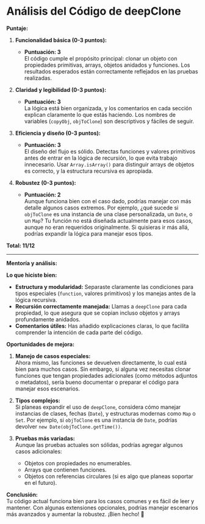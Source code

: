 # Análisis del Código de deepClone

**Puntaje:**

1. **Funcionalidad básica (0-3 puntos):**  
   - **Puntuación: 3**  
     El código cumple el propósito principal: clonar un objeto con propiedades primitivas, arrays, objetos anidados y funciones. Los resultados esperados están correctamente reflejados en las pruebas realizadas.

2. **Claridad y legibilidad (0-3 puntos):**  
   - **Puntuación: 3**  
     La lógica está bien organizada, y los comentarios en cada sección explican claramente lo que estás haciendo. Los nombres de variables (`copyObj`, `objToClone`) son descriptivos y fáciles de seguir.

3. **Eficiencia y diseño (0-3 puntos):**  
   - **Puntuación: 3**  
     El diseño del flujo es sólido. Detectas funciones y valores primitivos antes de entrar en la lógica de recursión, lo que evita trabajo innecesario. Usar `Array.isArray()` para distinguir arrays de objetos es correcto, y la estructura recursiva es apropiada.

4. **Robustez (0-3 puntos):**  
   - **Puntuación: 2**  
     Aunque funciona bien con el caso dado, podrías manejar con más detalle algunos casos extremos. Por ejemplo, ¿qué sucede si `objToClone` es una instancia de una clase personalizada, un `Date`, o un `Map`? Tu función no está diseñada actualmente para esos casos, aunque no eran requeridos originalmente. Si quisieras ir más allá, podrías expandir la lógica para manejar esos tipos.

**Total: 11/12**

---

**Mentoría y análisis:**

**Lo que hiciste bien:**
- **Estructura y modularidad:** Separaste claramente las condiciones para tipos especiales (`function`, valores primitivos) y los manejas antes de la lógica recursiva.
- **Recursión correctamente manejada:** Llamas a `deepClone` para cada propiedad, lo que asegura que se copian incluso objetos y arrays profundamente anidados.
- **Comentarios útiles:** Has añadido explicaciones claras, lo que facilita comprender la intención de cada parte del código.

**Oportunidades de mejora:**
1. **Manejo de casos especiales:**  
   Ahora mismo, las funciones se devuelven directamente, lo cual está bien para muchos casos. Sin embargo, si alguna vez necesitas clonar funciones que tengan propiedades adicionales (como métodos adjuntos o metadatos), sería bueno documentar o preparar el código para manejar esos escenarios.

2. **Tipos complejos:**  
   Si planeas expandir el uso de `deepClone`, considera cómo manejar instancias de clases, fechas (`Date`), y estructuras modernas como `Map` o `Set`. Por ejemplo, si `objToClone` es una instancia de `Date`, podrías devolver `new Date(objToClone.getTime())`.

3. **Pruebas más variadas:**  
   Aunque las pruebas actuales son sólidas, podrías agregar algunos casos adicionales:
   - Objetos con propiedades no enumerables.  
   - Arrays que contienen funciones.  
   - Objetos con referencias circulares (si es algo que planeas soportar en el futuro).

**Conclusión:**  
Tu código actual funciona bien para los casos comunes y es fácil de leer y mantener. Con algunas extensiones opcionales, podrías manejar escenarios más avanzados y aumentar la robustez. ¡Bien hecho! 🎉